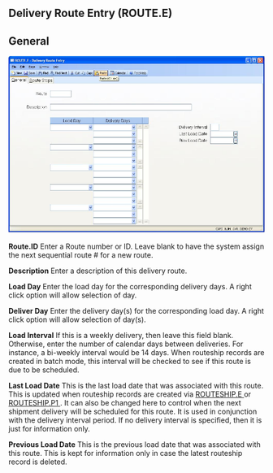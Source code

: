 ##  Delivery Route Entry (ROUTE.E)

<PageHeader />

##  General

![](./ROUTE-E-1.jpg)

**Route.ID** Enter a Route number or ID. Leave blank to have the system assign
the next sequential route # for a new route.  
  
**Description** Enter a description of this delivery route.  
  
**Load Day** Enter the load day for the corresponding delivery days. A right
click option will allow selection of day.  
  
**Deliver Day** Enter the delivery day(s) for the corresponding load day. A
right click option will allow selection of day(s).  
  
**Load Interval** If this is a weekly delivery, then leave this field blank.
Otherwise, enter the number of calendar days between deliveries. For instance,
a bi-weekly interval would be 14 days. When routeship records are created in
batch mode, this interval will be checked to see if this route is due to be
scheduled.  
  
**Last Load Date** This is the last load date that was associated with this route. This is updated when routeship records are created via [ ROUTESHIP.E ](../../ROUTESHIP-E/README.md) or [ ROUTESHIP.P1 ](ROUTESHIP-P1/README.md) . It can also be changed here to control when the next shipment delivery will be scheduled for this route. It is used in conjunction with the delivery interval period. If no delivery interval is specified, then it is just for information only.   
  
**Previous Load Date** This is the previous load date that was associated with
this route. This is kept for information only in case the latest routeship
record is deleted.  
  
  
<badge text= "Version 8.10.57" vertical="middle" />

<PageFooter />